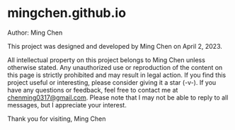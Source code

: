 # mingchen.github.io
Author: Ming Chen

This project was designed and developed by Ming Chen on April 2, 2023.

All intellectual property on this project belongs to Ming Chen unless otherwise stated. Any unauthorized use or reproduction of the content on this page is strictly prohibited and may result in legal action. If you find this project useful or interesting, please consider giving it a star (-v-). If you have any questions or feedback, feel free to contact me at chenming0317@gmail.com. Please note that I may not be able to reply to all messages, but I appreciate your interest.

Thank you for visiting,
Ming Chen
